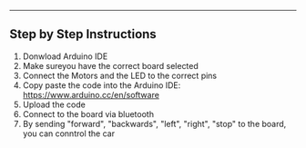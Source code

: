 ------------------------------
  Step by Step Instructions
------------------------------
1. Donwload Arduino IDE
2. Make sureyou have the correct board selected
3. Connect the Motors and the LED to the correct pins
4. Copy paste the code into the Arduino IDE: https://www.arduino.cc/en/software
5. Upload the code
6. Connect to the board via bluetooth
7. By sending "forward", "backwards", "left", "right", "stop" to the board, you can conntrol the car
